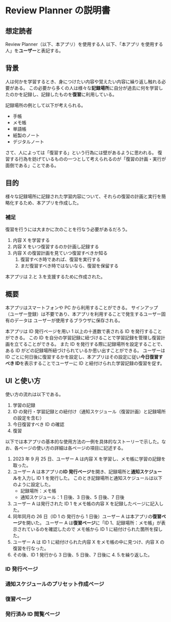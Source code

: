 # Review Planner の説明書

## 想定読者

Review Planner（以下、本アプリ）を使用する人
以下、「本アプリ を使用する人」を**ユーザー**と表記する。

## 背景

人は何かを学習するとき、身につけたい内容や覚えたい内容に繰り返し触れる必要がある。
この必要から多くの人は様々な**記録場所**に自分が過去に何を学習したのかを記録し、記録したものを**復習**に利用している。

記録場所の例として以下が考えられる。

- 手帳
- メモ帳
- 単語帳
- 紙製のノート
- デジタルノート

さて、人によっては「復習する」という行為には壁があるように思われる。
復習する行為を妨げているものの一つとして考えられるのが「復習の計画・実行が面倒である」ことである。

## 目的

様々な記録場所に記録された学習内容について、それらの復習の計画と実行を簡略化するため、本アプリを作成した。

### 補足

復習を行うには大まかに次のことを行なう必要があるだろう。

1. 内容 X を学習する
1. 内容 X をいつ復習するのか計画し記録する
1. 内容 X の復習計画を見ていつ復習すべきか知る
   1. 復習すべき時であれば、復習を実行する
   1. まだ復習すべき時ではないなら、復習を保留する

本アプリは 2.と 3.を支援するために作成された。

## 概要

本アプリはスマートフォンや PC から利用することができる。
サインアップ（ユーザー登録）は不要であり、本アプリを利用することで発生するユーザー固有のデータは
ユーザーが使用するブラウザに保存される。

本アプリは ID 発行ページを用い 1 以上の十進数で表される ID を発行することができる。
この ID を自分の学習記録に紐づけることで学習記録を管理し復習計画を立てることができる。
また ID を発行する際に記録場所を設定することで、ある ID がどの記録場所紐づけられているか思い出すことができる。
ユーザーは ID ごとに何日後に復習するかを設定し、本アプリはその設定に従い**今日復習すべき ID**を表示することでユーザーに ID と紐付けられた学習記録の復習を促す。

## UI と使い方

使い方の流れは以下である。

1. 学習の記録
1. ID の発行・学習記録との紐付け（通知スケジュール（復習計画）と記録場所の設定を含む）
1. 今日復習すべき ID の確認
1. 復習

以下では本アプリの基本的な使用方法の一例を具体的なストーリーで示した。なお、各ページの使い方の詳細は各ページの項目に記述する。

1. 2023 年 9 月 25 日、ユーザー A は内容 X を学習し、メモ帳に学習の記録を取った。
2. ユーザー A は本アプリの**ID 発行ページ**を開き、記録場所と**通知スケジュール**を入力し ID 1 を発行した。
   このとき記録場所と通知スケジュールは以下のように設定した。
   - 記録場所：メモ帳
   - 通知スケジュール：1 日後、3 日後、5 日後、7 日後
3. ユーザー A は発行された ID 1 をメモ帳の内容 X を記録したページに記入した。
4. 同年同月の 26 日（ID 1 の 発行から 1 日後）ユーザー A は本アプリの**復習ページ**を開いた。
   ユーザー A は**復習ページ**に「ID 1、記録場所：メモ帳」が表示されているのを確認したので
   メモ帳から ID 1 に紐付けられた箇所を探した。
5. ユーザー A は ID 1 に紐付けられた内容 X をメモ帳の中に見つけ、内容 X の復習を行なった。
6. その後、ID 1 発行から 3 日後、5 日後、7 日後に 4. 5.を繰り返した。

### ID 発行ページ

### 通知スケジュールのプリセット作成ページ

### 復習ページ

### 発行済み ID 閲覧ページ

